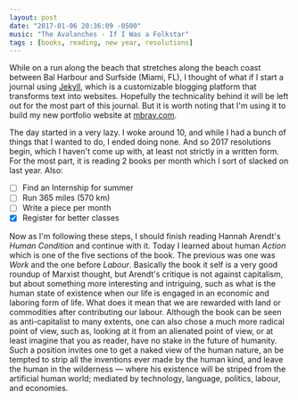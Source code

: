 ```yaml
---
layout: post
date: "2017-01-06 20:36:09 -0500"
music: "The Avalanches - If I Was a Folkstar"
tags : [books, reading, new year, resolutions]
---
```


While on a run along the beach that stretches along the beach coast between Bal Harbour and Surfside (Miami, FL), I thought of what if I start a journal using [Jekyll](https://jekyllrb.com/), which is a customizable blogging platform that transforms text into websites. Hopefully the technicality behind it will be left out for the most part of this journal. But it is worth noting that I'm using it to build my new portfolio website at [mbrav.com](http://mbrav.com.).

The day started in a very lazy. I woke around 10, and while I had a bunch of things that I wanted to do, I ended doing none. And so 2017 resolutions begin, which I haven't come up with, at least not strictly in a written form. For the most part, it is reading 2 books per month which I sort of slacked on last year. Also:

- [ ] Find an Internship for summer
- [ ] Run 365 miles (570 km)
- [ ] Write a piece per month 
- [x] Register for better classes

Now as I'm following these steps, I should finish reading Hannah Arendt's *Human Condition* and continue with it. Today I learned about human *Action* which is one of the five sections of the book. The previous was one was *Work* and the one before *Labour*. Basically the book it self is a very good roundup of Marxist thought, but Arendt's critique is not against capitalism, but about something more interesting and intriguing, such as what is the human state of existence when our life is engaged in an economic and laboring form of life. What does it mean that we are rewarded with land or commodities after contributing our labour. Although the book can be seen as anti-capitalist to many extents, one can also chose a much more radical point of view, such as, looking at it from an alienated point of view, or at least imagine that you as reader, have no stake in the future of humanity. Such a position invites one to get a naked view of the human nature, an be tempted to strip all the inventions ever made by the human kind, and leave the human in the wilderness — where his existence will be striped from the artificial human world; mediated by technology, language, politics, labour, and economies.
